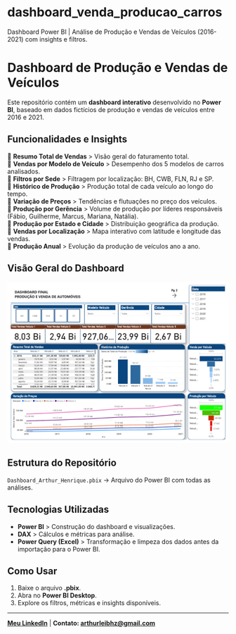 # dashboard_venda_producao_carros
Dashboard Power BI | Análise de Produção e Vendas de Veículos (2016-2021) com insights e filtros.

# Dashboard de Produção e Vendas de Veículos  

Este repositório contém um **dashboard interativo** desenvolvido no **Power BI**, baseado em dados fictícios de produção e vendas de veículos entre 2016 e 2021.  

## Funcionalidades e Insights  
🔹 **Resumo Total de Vendas** > Visão geral do faturamento total.  
🔹 **Vendas por Modelo de Veículo** > Desempenho dos 5 modelos de carros analisados.  
🔹 **Filtros por Sede** > Filtragem por localização: BH, CWB, FLN, RJ e SP.  
🔹 **Histórico de Produção** > Produção total de cada veículo ao longo do tempo.  
🔹 **Variação de Preços** > Tendências e flutuações no preço dos veículos.  
🔹 **Produção por Gerência** > Volume de produção por líderes responsáveis (Fábio, Guilherme, Marcus, Mariana, Natália).  
🔹 **Produção por Estado e Cidade** > Distribuição geográfica da produção.  
🔹 **Vendas por Localização** > Mapa interativo com latitude e longitude das vendas.  
🔹 **Produção Anual** > Evolução da produção de veículos ano a ano.  

## Visão Geral do Dashboard  
![Dashboard Preview](resumo_dashboard.png)  

## Estrutura do Repositório  
 `Dashboard_Arthur_Henrique.pbix` → Arquivo do Power BI com todas as análises.  

## Tecnologias Utilizadas  
- **Power BI** > Construção do dashboard e visualizações.  
- **DAX** > Cálculos e métricas para análise.  
- **Power Query (Excel)** > Transformação e limpeza dos dados antes da importação para o Power BI. 

## Como Usar  
1. Baixe o arquivo **.pbix**.  
2. Abra no **Power BI Desktop**.  
3. Explore os filtros, métricas e insights disponíveis.  

---
**[Meu LinkedIn](www.linkedin.com/in/arthur-henriqueads)** | **Contato: arthurleibhz@gmail.com**
